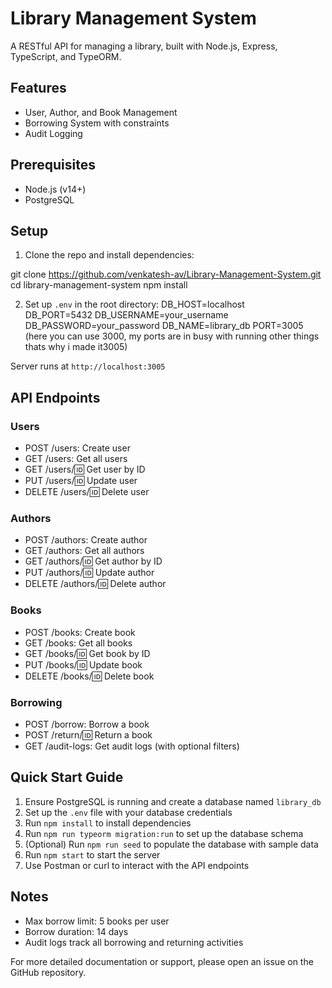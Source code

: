 # Library Management System

A RESTful API for managing a library, built with Node.js, Express, TypeScript, and TypeORM.

## Features
- User, Author, and Book Management
- Borrowing System with constraints
- Audit Logging

## Prerequisites
- Node.js (v14+)
- PostgreSQL

## Setup
1. Clone the repo and install dependencies:

git clone https://github.com/venkatesh-av/Library-Management-System.git
cd library-management-system
npm install

2. Set up `.env` in the root directory:
DB_HOST=localhost  
DB_PORT=5432
DB_USERNAME=your_username
DB_PASSWORD=your_password
DB_NAME=library_db
PORT=3005 (here you can use 3000, my ports are in busy with running other things thats why i made it3005)

Server runs at `http://localhost:3005`

## API Endpoints

### Users
- POST /users: Create user
- GET /users: Get all users
- GET /users/:id: Get user by ID
- PUT /users/:id: Update user
- DELETE /users/:id: Delete user

### Authors
- POST /authors: Create author
- GET /authors: Get all authors
- GET /authors/:id: Get author by ID
- PUT /authors/:id: Update author
- DELETE /authors/:id: Delete author

### Books
- POST /books: Create book
- GET /books: Get all books
- GET /books/:id: Get book by ID
- PUT /books/:id: Update book
- DELETE /books/:id: Delete book

### Borrowing
- POST /borrow: Borrow a book
- POST /return/:id: Return a book
- GET /audit-logs: Get audit logs (with optional filters)

## Quick Start Guide
1. Ensure PostgreSQL is running and create a database named `library_db`
2. Set up the `.env` file with your database credentials
3. Run `npm install` to install dependencies
4. Run `npm run typeorm migration:run` to set up the database schema
5. (Optional) Run `npm run seed` to populate the database with sample data
6. Run `npm start` to start the server
7. Use Postman or curl to interact with the API endpoints

## Notes
- Max borrow limit: 5 books per user
- Borrow duration: 14 days
- Audit logs track all borrowing and returning activities

For more detailed documentation or support, please open an issue on the GitHub repository.

